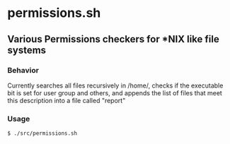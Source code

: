 # permissions.sh
## Various Permissions checkers for *NIX like file systems

### Behavior
Currently searches all files recursively in /home/, checks if the executable bit is set for user group and others, and appends the list of files that meet this description into a file called "report"

### Usage
`$ ./src/permissions.sh`

